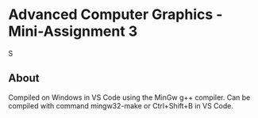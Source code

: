 # Advanced Computer Graphics - Mini-Assignment 3
S
## About
Compiled on Windows in VS Code using the MinGw g++ compiler. Can be compiled with command mingw32-make or Ctrl+Shift+B in VS Code. 